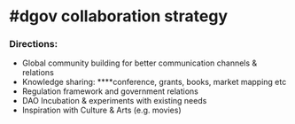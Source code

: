 # \#dgov collaboration strategy

### Directions:

* Global community building for better communication channels & relations
* Knowledge sharing: ****conference, grants, books, market mapping etc
* Regulation framework and government relations
* DAO Incubation & experiments with existing needs
* Inspiration with Culture & Arts \(e.g. movies\)

